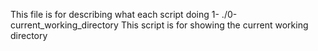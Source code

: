 This file is for describing what each script doing 
 1- ./0-current_working_directory 
     This script is for showing the current working directory
